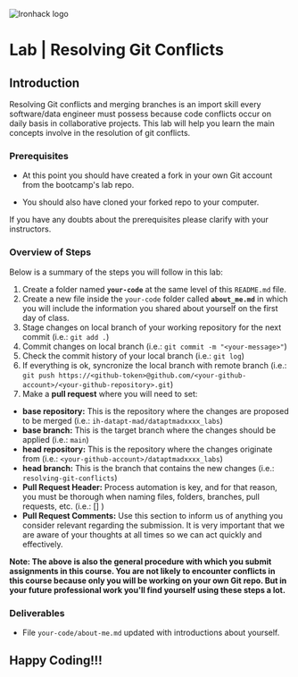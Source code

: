 ![Ironhack logo](https://i.imgur.com/1QgrNNw.png)

# Lab | Resolving Git Conflicts

## Introduction

Resolving Git conflicts and merging branches is an import skill every software/data engineer must possess because code conflicts occur on daily basis in collaborative projects. This lab will help you learn the main concepts involve in the resolution of git conflicts.

### Prerequisites

* At this point you should have created a fork in your own Git account from the bootcamp's lab repo. 

* You should also have cloned your forked repo to your computer.

If you have any doubts about the prerequisites please clarify with your instructors.

### Overview of Steps

Below is a summary of the steps you will follow in this lab:

1. Create a folder named __`your-code`__ at the same level of this `README.md` file.
2. Create a new file inside the `your-code` folder called __`about_me.md`__ in which you will include the information you shared about yourself on the first day of class.
3. Stage changes on local branch of your working repository for the next commit (i.e.: `git add .`)
4. Commit changes on local branch (i.e.: `git commit -m "<your-message>"`)
5. Check the commit history of your local branch (i.e.: `git log`)
6. If everything is ok, syncronize the local branch with remote branch (i.e.: `git push https://<github-token>@github.com/<your-github-account>/<your-github-repository>.git`)
7. Make a __pull request__ where you will need to set:
- __base repository:__ This is the repository where the changes are proposed to be merged (i.e.: `ih-datapt-mad/dataptmadxxxx_labs`)
- __base branch:__ This is the target branch where the changes should be applied (i.e.: `main`)
- __head repository:__ This is the repository where the changes originate from (i.e.: `<your-github-account>/dataptmadxxxx_labs`)
- __head branch:__ This is the branch that contains the new changes (i.e.: `resolving-git-conflicts`)
- __Pull Request Header:__ Process automation is key, and for that reason, you must be thorough when naming files, folders, branches, pull requests, etc. (i.e.: [<lab-name>] <Name Surname>)
- __Pull Request Comments:__ Use this section to inform us of anything you consider relevant regarding the submission. It is very important that we are aware of your thoughts at all times so we can act quickly and effectively.

**Note: The above is also the general procedure with which you submit assignments in this course. You are not likely to encounter conflicts in this course because only you will be working on your own Git repo. But in your future professional work you'll find yourself using these steps a lot.**

### Deliverables

* File `your-code/about-me.md` updated with introductions about yourself.

## Happy Coding!!!
